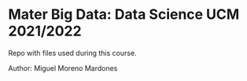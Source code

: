 # Mater Big Data: Data Science UCM 2021/2022
Repo with files used during this course.

Author: Miguel Moreno Mardones
